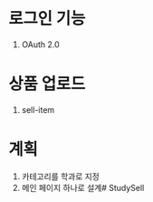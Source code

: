 # 로그인 기능
1. OAuth 2.0

# 상품 업로드
1. sell-item

# 계획
1. 카테고리를 학과로 지정
2. 메인 페이지 하나로 설계#   S t u d y S e l l  
 